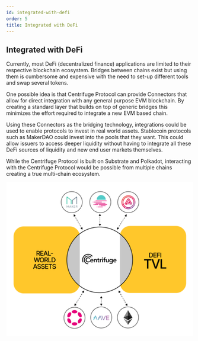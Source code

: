```yaml
---
id: integrated-with-defi
order: 5
title: Integrated with DeFi
---
```


## Integrated with DeFi
Currently, most DeFi (decentralized finance) applications are limited to their respective blockchain ecosystem. Bridges between chains exist but using them is cumbersome and expensive with the need to set-up different tools and swap several tokens.

One possible idea is that Centrifuge Protocol can provide Connectors that allow for direct integration with any general purpose EVM blockchain. By creating a standard layer that builds on top of generic bridges this minimizes the effort required to integrate a new EVM based chain.

Using these Connectors as the bridging technology, integrations could be used to enable protocols to invest in real world assets. Stablecoin protocols such as MakerDAO could invest into the pools that they want. This could allow issuers to access deeper liquidity without having to integrate all these DeFi sources of liquidity and new end user markets themselves.

While the Centrifuge Protocol is built on Substrate and Polkadot, interacting with the Centrifuge Protocol would be possible from multiple chains creating a true multi-chain ecosystem. 

![](./images/ecosystem.png#width=40%;)
